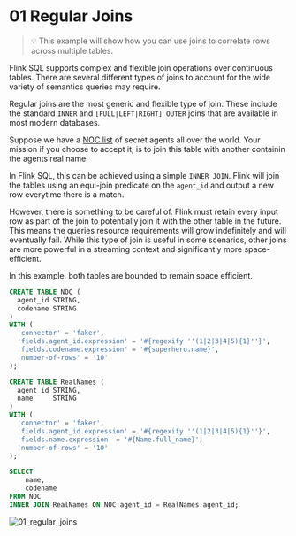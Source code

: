 # 01 Regular Joins

> :bulb: This example will show how you can use joins to correlate rows across multiple tables.

Flink SQL supports complex and flexible join operations over continuous tables.
There are several different types of joins to account for the wide variety of semantics queries may require.

Regular joins are the most generic and flexible type of join.
These include the standard `INNER` and `[FULL|LEFT|RIGHT] OUTER` joins that are available in most modern databases. 

Suppose we have a [NOC list](https://en.wikipedia.org/wiki/Non-official_cover) of secret agents all over the world.
Your mission if you choose to accept it, is to join this table with another containin the agents real name.

In Flink SQL, this can be achieved using a simple `INNER JOIN`.
Flink will join the tables using an equi-join predicate on the `agent_id` and output a new row everytime there is a match.

However, there is something to be careful of. 
Flink must retain every input row as part of the join to potentially join it with the other table in the future. 
This means the queries resource requirements will grow indefinitely and will eventually fail.
While this type of join is useful in some scenarios, other joins are more powerful in a streaming context and significantly more space-efficient.

In this example, both tables are bounded to remain space efficient.

```sql
CREATE TABLE NOC (
  agent_id STRING,
  codename STRING
)
WITH (
  'connector' = 'faker',
  'fields.agent_id.expression' = '#{regexify ''(1|2|3|4|5){1}''}',
  'fields.codename.expression' = '#{superhero.name}',
  'number-of-rows' = '10'
);

CREATE TABLE RealNames (
  agent_id STRING,
  name     STRING
)
WITH (
  'connector' = 'faker',
  'fields.agent_id.expression' = '#{regexify ''(1|2|3|4|5){1}''}',
  'fields.name.expression' = '#{Name.full_name}',
  'number-of-rows' = '10'
);

SELECT
    name,
    codename
FROM NOC
INNER JOIN RealNames ON NOC.agent_id = RealNames.agent_id;
```

![01_regular_joins](https://user-images.githubusercontent.com/23521087/105504538-280bab00-5cc8-11eb-962d-6f36432e422b.png)
